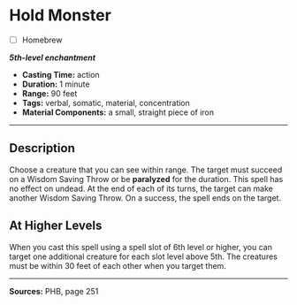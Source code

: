# Hold Monster
- [ ] Homebrew

***5th-level enchantment***
- **Casting Time:** action
- **Duration:** 1 minute
- **Range:** 90 feet
- **Tags:** verbal, somatic, material, concentration
- **Material Components:** a small, straight piece of iron

---

## Description
Choose a creature that you can see within range.
The target must succeed on a Wisdom Saving Throw or be **paralyzed** for the duration.
This spell has no effect on undead.
At the end of each of its turns, the target can make another Wisdom Saving Throw.
On a success, the spell ends on the target.

## At Higher Levels
When you cast this spell using a spell slot of 6th level or higher, you can target one additional creature for each slot level above 5th.
The creatures must be within 30 feet of each other when you target them.

---

**Sources:** PHB, page 251
